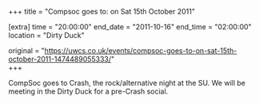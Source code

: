 +++
title = "Compsoc goes to: on Sat 15th October 2011"

[extra]
time = "20:00:00"
end_date = "2011-10-16"
end_time = "02:00:00"
location = "Dirty Duck"

original = "https://uwcs.co.uk/events/compsoc-goes-to-on-sat-15th-october-2011-1474489055333/"    
+++

CompSoc goes to Crash, the rock/alternative night at the SU. We will be meeting in the Dirty Duck for a pre-Crash social.

